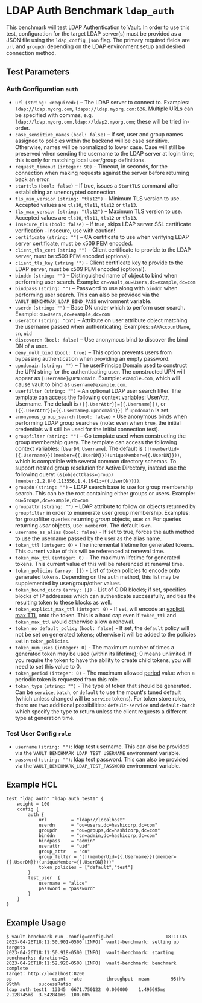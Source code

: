 # LDAP Auth Benchmark `ldap_auth`
This benchmark will test LDAP Authentication to Vault. In order to use this test, configuration for the target LDAP server(s) must be provided as a JSON file using the `ldap_config_json` flag. The primary required fields are `url` and `groupdn` depending on the LDAP environment setup and desired connection method.

## Test Parameters
### Auth Configuration `auth`
- `url` `(string: <required>)` – The LDAP server to connect to. Examples:
  `ldap://ldap.myorg.com`, `ldaps://ldap.myorg.com:636`. Multiple URLs can be
  specified with commas, e.g. `ldap://ldap.myorg.com,ldap://ldap2.myorg.com`;
  these will be tried in-order.
- `case_sensitive_names` `(bool: false)` – If set, user and group names
  assigned to policies within the backend will be case sensitive. Otherwise,
  names will be normalized to lower case. Case will still be preserved when
  sending the username to the LDAP server at login time; this is only for
  matching local user/group definitions.
- `request_timeout` `(integer: 90)` - Timeout, in seconds, for
  the connection when making requests against the server before returning back
  an error.
- `starttls` `(bool: false)` – If true, issues a `StartTLS` command after
  establishing an unencrypted connection.
- `tls_min_version` `(string: "tls12")` – Minimum TLS version to use. Accepted
  values are `tls10`, `tls11`, `tls12` or `tls13`.
- `tls_max_version` `(string: "tls12")` – Maximum TLS version to use. Accepted
  values are `tls10`, `tls11`, `tls12` or `tls13`.
- `insecure_tls` `(bool: false)` – If true, skips LDAP server SSL certificate
  verification - insecure, use with caution!
- `certificate` `(string: "")` – CA certificate to use when verifying LDAP server
  certificate, must be x509 PEM encoded.
- `client_tls_cert` `(string "")` - Client certificate to provide to the LDAP
  server, must be x509 PEM encoded (optional).
- `client_tls_key` `(string "")` - Client certificate key to provide to the LDAP
  server, must be x509 PEM encoded (optional).
- `binddn` `(string: "")` – Distinguished name of object to bind when performing
  user search. Example: `cn=vault,ou=Users,dc=example,dc=com`
- `bindpass` `(string: "")` – Password to use along with `binddn` when performing
  user search. This can also be provided via the `VAULT_BENCHMARK_LDAP_BIND_PASS` environment variable.
- `userdn` `(string: "")` – Base DN under which to perform user search. Example:
  `ou=Users,dc=example,dc=com`
- `userattr` `(string: "cn")` – Attribute on user attribute object matching the
  username passed when authenticating. Examples: `sAMAccountName`, `cn`, `uid`
- `discoverdn` `(bool: false)` – Use anonymous bind to discover the bind DN of a
  user.
- `deny_null_bind` `(bool: true)` – This option prevents users from bypassing
  authentication when providing an empty password.
- `upndomain` `(string: "")` – The userPrincipalDomain used to construct the UPN
  string for the authenticating user. The constructed UPN will appear as
  `[username]@UPNDomain`. Example: `example.com`, which will cause vault to bind
  as `username@example.com`.
- `userfilter` `(string: "")` – An optional LDAP user search filter.
  The template can access the following context variables: UserAttr, Username.
  The default is `({{.UserAttr}}={{.Username}})`, or `({{.UserAttr}}={{.Username@.upndomain}})`
  if `upndomain` is set.
- `anonymous_group_search` `(bool: false)` - Use anonymous binds when performing
  LDAP group searches (note: even when `true`, the initial credentials will still
  be used for the initial connection test).
- `groupfilter` `(string: "")` – Go template used when constructing the group
  membership query. The template can access the following context variables:
  \[`UserDN`, `Username`\]. The default is
  `(|(memberUid={{.Username}})(member={{.UserDN}})(uniqueMember={{.UserDN}}))`,
  which is compatible with several common directory schemas. To support
  nested group resolution for Active Directory, instead use the following
  query: `(&(objectClass=group)(member:1.2.840.113556.1.4.1941:={{.UserDN}}))`.
- `groupdn` `(string: "")` – LDAP search base to use for group membership
  search. This can be the root containing either groups or users. Example:
  `ou=Groups,dc=example,dc=com`
- `groupattr` `(string: "")` – LDAP attribute to follow on objects returned by
  `groupfilter` in order to enumerate user group membership. Examples: for
  groupfilter queries returning _group_ objects, use: `cn`. For queries
  returning _user_ objects, use: `memberOf`. The default is `cn`.
- `username_as_alias` `(bool: false)` - If set to true, forces the auth method
  to use the username passed by the user as the alias name.
- `token_ttl` `(integer: 0)` - The incremental lifetime for
  generated tokens. This current value of this will be referenced at renewal
  time.
- `token_max_ttl` `(integer: 0)` - The maximum lifetime for
  generated tokens. This current value of this will be referenced at renewal
  time.
- `token_policies` `(array: [])` - List of
  token policies to encode onto generated tokens. Depending on the auth method, this
  list may be supplemented by user/group/other values.
- `token_bound_cidrs` `(array: [])` - List of
  CIDR blocks; if set, specifies blocks of IP addresses which can authenticate
  successfully, and ties the resulting token to these blocks as well.
- `token_explicit_max_ttl` `(integer: 0)` - If set, will encode
  an [explicit max
  TTL](https://developer.hashicorp.com/vault/docs/concepts/tokens#token-time-to-live-periodic-tokens-and-explicit-max-ttls)
  onto the token. This is a hard cap even if `token_ttl` and `token_max_ttl`
  would otherwise allow a renewal.
- `token_no_default_policy` `(bool: false)` - If set, the `default` policy will
  not be set on generated tokens; otherwise it will be added to the policies set
  in `token_policies`.
- `token_num_uses` `(integer: 0)` - The maximum number of times a generated
  token may be used (within its lifetime); 0 means unlimited.
  If you require the token to have the ability to create child tokens,
  you will need to set this value to 0.
- `token_period` `(integer: 0)` - The maximum allowed [period](https://developer.hashicorp.com/vault/docs/concepts/tokens#token-time-to-live-periodic-tokens-and-explicit-max-ttls) value when a periodic token is requested from this role.
- `token_type` `(string: "")` - The type of token that should be generated. Can
  be `service`, `batch`, or `default` to use the mount's tuned default (which
  unless changed will be `service` tokens). For token store roles, there are two
  additional possibilities: `default-service` and `default-batch` which specify
  the type to return unless the client requests a different type at generation
  time.

### Test User Config `role`
- `username` `(string: "")`: ldap test username. This can also be provided via the
`VAULT_BENCHMARK_LDAP_TEST_USERNAME` environment variable.
- `password` `(string: "")`: ldap test password. This can also be provided via the
`VAULT_BENCHMARK_LDAP_TEST_PASSWORD` environment variable.

## Example HCL
```
test "ldap_auth" "ldap_auth_test1" {
    weight = 100
    config {
        auth {
            url         = "ldap://localhost"
            userdn      = "ou=users,dc=hashicorp,dc=com"
            groupdn     = "ou=groups,dc=hashicorp,dc=com"
            binddn      = "cn=admin,dc=hashicorp,dc=com"
            bindpass    = "admin"
            userattr    = "uid"
            group_attr   = "cn"
            group_filter = "(|(memberUid={{.Username}})(member={{.UserDN}})(uniqueMember={{.UserDN}}))"
            token_policies = ["default","test"]
        }
        test_user  {
            username = "alice"
            password = "password"
        }
    }
}
```

## Example Usage
```
$ vault-benchmark run -config=config.hcl                   18:11:35
2023-04-26T18:11:50.901-0500 [INFO]  vault-benchmark: setting up targets
2023-04-26T18:11:50.918-0500 [INFO]  vault-benchmark: starting benchmarks: duration=2s
2023-04-26T18:11:52.920-0500 [INFO]  vault-benchmark: benchmark complete
Target: http://localhost:8200
op               count  rate         throughput  mean        95th%       99th%       successRatio
ldap_auth_test1  13345  6671.750122  0.000000    1.495695ms  2.128745ms  3.542841ms  100.00%
```